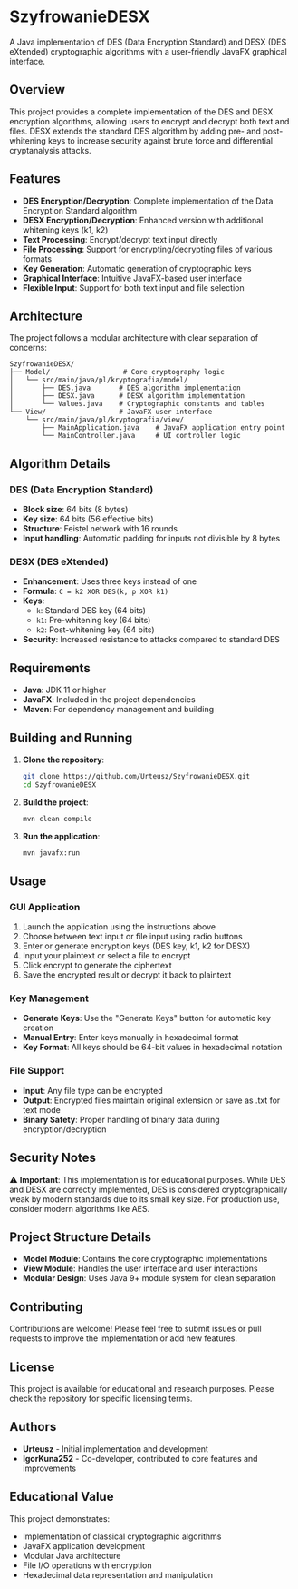 # SzyfrowanieDESX

A Java implementation of DES (Data Encryption Standard) and DESX (DES eXtended) cryptographic algorithms with a user-friendly JavaFX graphical interface.

## Overview

This project provides a complete implementation of the DES and DESX encryption algorithms, allowing users to encrypt and decrypt both text and files. DESX extends the standard DES algorithm by adding pre- and post-whitening keys to increase security against brute force and differential cryptanalysis attacks.

## Features

- **DES Encryption/Decryption**: Complete implementation of the Data Encryption Standard algorithm
- **DESX Encryption/Decryption**: Enhanced version with additional whitening keys (k1, k2)
- **Text Processing**: Encrypt/decrypt text input directly
- **File Processing**: Support for encrypting/decrypting files of various formats
- **Key Generation**: Automatic generation of cryptographic keys
- **Graphical Interface**: Intuitive JavaFX-based user interface
- **Flexible Input**: Support for both text input and file selection

## Architecture

The project follows a modular architecture with clear separation of concerns:

```
SzyfrowanieDESX/
├── Model/                  # Core cryptography logic
│   └── src/main/java/pl/kryptografia/model/
│       ├── DES.java       # DES algorithm implementation
│       ├── DESX.java      # DESX algorithm implementation
│       └── Values.java    # Cryptographic constants and tables
└── View/                  # JavaFX user interface
    └── src/main/java/pl/kryptografia/view/
        ├── MainApplication.java    # JavaFX application entry point
        └── MainController.java     # UI controller logic
```

## Algorithm Details

### DES (Data Encryption Standard)
- **Block size**: 64 bits (8 bytes)
- **Key size**: 64 bits (56 effective bits)
- **Structure**: Feistel network with 16 rounds
- **Input handling**: Automatic padding for inputs not divisible by 8 bytes

### DESX (DES eXtended)
- **Enhancement**: Uses three keys instead of one
- **Formula**: `C = k2 XOR DES(k, p XOR k1)`
- **Keys**:
  - `k`: Standard DES key (64 bits)
  - `k1`: Pre-whitening key (64 bits)
  - `k2`: Post-whitening key (64 bits)
- **Security**: Increased resistance to attacks compared to standard DES

## Requirements

- **Java**: JDK 11 or higher
- **JavaFX**: Included in the project dependencies
- **Maven**: For dependency management and building

## Building and Running

1. **Clone the repository**:
   ```bash
   git clone https://github.com/Urteusz/SzyfrowanieDESX.git
   cd SzyfrowanieDESX
   ```

2. **Build the project**:
   ```bash
   mvn clean compile
   ```

3. **Run the application**:
   ```bash
   mvn javafx:run
   ```

## Usage

### GUI Application
1. Launch the application using the instructions above
2. Choose between text input or file input using radio buttons
3. Enter or generate encryption keys (DES key, k1, k2 for DESX)
4. Input your plaintext or select a file to encrypt
5. Click encrypt to generate the ciphertext
6. Save the encrypted result or decrypt it back to plaintext

### Key Management
- **Generate Keys**: Use the "Generate Keys" button for automatic key creation
- **Manual Entry**: Enter keys manually in hexadecimal format
- **Key Format**: All keys should be 64-bit values in hexadecimal notation

### File Support
- **Input**: Any file type can be encrypted
- **Output**: Encrypted files maintain original extension or save as .txt for text mode
- **Binary Safety**: Proper handling of binary data during encryption/decryption

## Security Notes

⚠️ **Important**: This implementation is for educational purposes. While DES and DESX are correctly implemented, DES is considered cryptographically weak by modern standards due to its small key size. For production use, consider modern algorithms like AES.

## Project Structure Details

- **Model Module**: Contains the core cryptographic implementations
- **View Module**: Handles the user interface and user interactions
- **Modular Design**: Uses Java 9+ module system for clean separation

## Contributing

Contributions are welcome! Please feel free to submit issues or pull requests to improve the implementation or add new features.

## License

This project is available for educational and research purposes. Please check the repository for specific licensing terms.

## Authors

- **Urteusz** - Initial implementation and development
- **IgorKuna252** - Co-developer, contributed to core features and improvements

## Educational Value

This project demonstrates:
- Implementation of classical cryptographic algorithms
- JavaFX application development
- Modular Java architecture
- File I/O operations with encryption
- Hexadecimal data representation and manipulation
